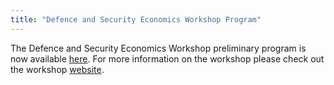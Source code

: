 ```yaml
---
title: "Defence and Security Economics Workshop Program"
---
```

The Defence and Security Economics Workshop preliminary program is now available <a href="https://ryancompton.wordpress.com/wp-content/uploads/2024/08/cdsew-2024-0828-draft.pdf"> here</a>. For more information on the workshop please check out the workshop <a href="https://www.defenceandsecurityeconomicsworkshop.ca/"> website</a>.

